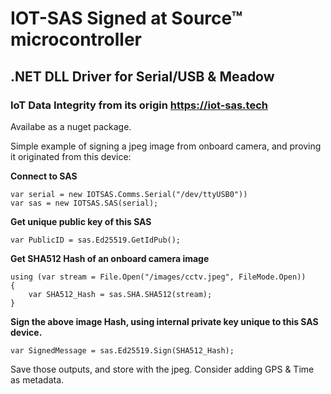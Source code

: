 ﻿# IOT-SAS Signed at Source™ microcontroller  
## .NET DLL Driver for Serial/USB & Meadow  
### IoT Data Integrity from its origin https://iot-sas.tech
  
Availabe as a nuget package.

Simple example of signing a jpeg image from onboard camera, and proving it originated from this device:
  
  
**Connect to SAS**

    var serial = new IOTSAS.Comms.Serial("/dev/ttyUSB0"))
    var sas = new IOTSAS.SAS(serial);  

**Get unique public key of this SAS**

    var PublicID = sas.Ed25519.GetIdPub();  


**Get SHA512 Hash of an onboard camera image**

    using (var stream = File.Open("/images/cctv.jpeg", FileMode.Open))  
    {  
        var SHA512_Hash = sas.SHA.SHA512(stream);  
    }  

**Sign the above image Hash, using internal private key unique to this SAS device.**

    var SignedMessage = sas.Ed25519.Sign(SHA512_Hash);  


Save those outputs, and store with the jpeg.  Consider adding GPS & Time as metadata.